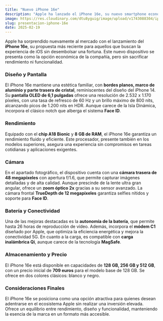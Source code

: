 ```yaml
---
title: "Nuevo iPhone 16e"
description: "Apple ha lanzado el iPhone 16e, su nuevo smartphone económico que combina potencia y eficiencia. Descubre sus características, diseño y precio."
image: https://res.cloudinary.com/dtu8yguig/image/upload/v1743088304/iphone16e_xxnmwq.webp
slug: presentacion-iphone-16e
date: 2025-02-19
---
```


Apple ha sorprendido nuevamente al mercado con el lanzamiento del **iPhone 16e**, su propuesta más reciente para aquellos que buscan la experiencia de iOS sin desembolsar una fortuna. Este nuevo dispositivo se presenta como la opción económica de la compañía, pero sin sacrificar rendimiento ni funcionalidad.

### Diseño y Pantalla

El iPhone 16e mantiene una estética familiar, con **bordes planos, marco de aluminio y parte trasera de cristal**, reminiscentes del diseño del iPhone 14. Su **pantalla OLED de 6,1 pulgadas** ofrece una resolución de 2.532 x 1.170 píxeles, con una tasa de refresco de 60 Hz y un brillo máximo de 800 nits, alcanzando picos de 1.200 nits en HDR. Aunque carece de la Isla Dinámica, incorpora el clásico notch que alberga el sistema **Face ID**. 

### Rendimiento

Equipado con el **chip A18 Bionic** y **8 GB de RAM**, el iPhone 16e garantiza un rendimiento fluido y eficiente. Este procesador, presente también en los modelos superiores, asegura una experiencia sin compromisos en tareas cotidianas y aplicaciones exigentes. 

### Cámara

En el apartado fotográfico, el dispositivo cuenta con una **cámara trasera de 48 megapíxeles** con apertura f/1.6, que permite capturar imágenes detalladas y de alta calidad. Aunque prescinde de la lente ultra gran angular, ofrece un **zoom óptico 2x** gracias a su sensor avanzado. La cámara frontal **TrueDepth de 12 megapíxeles** garantiza selfies nítidos y soporte para **Face ID**. 

### Batería y Conectividad

Una de las mejoras destacadas es la **autonomía de la batería**, que permite hasta 26 horas de reproducción de vídeo. Además, incorpora el **módem C1** diseñado por Apple, que optimiza la eficiencia energética y mejora la conectividad 5G. En cuanto a la carga, es compatible con **carga inalámbrica Qi**, aunque carece de la tecnología **MagSafe**. 

### Almacenamiento y Precio

El iPhone 16e está disponible en capacidades de **128 GB, 256 GB y 512 GB**, con un precio inicial de **709 euros** para el modelo base de 128 GB. Se ofrece en dos colores clásicos: blanco y negro. 

### Consideraciones Finales

El iPhone 16e se posiciona como una opción atractiva para quienes desean adentrarse en el ecosistema Apple sin realizar una inversión elevada. Ofrece un equilibrio entre rendimiento, diseño y funcionalidad, manteniendo la esencia de la marca en un formato más accesible.